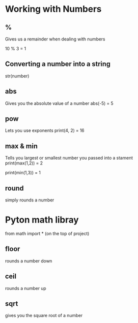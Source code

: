 # Working with Numbers
## %
Gives us a remainder when dealing with numbers

10 % 3 = 1

## Converting a number into a string

str(number)

## abs 
Gives you the absolute value of a number 
abs(-5) = 5

## pow
Lets you use exponents
print(4, 2) = 16


## max & min
Tells you largest or smallest number you passed into a stament
print(max(1,2)) = 2

print(min(1,3)) = 1

## round
simply rounds a number 

# Pyton math libray
from math import * (on the top of project)

## floor
 rounds a number down 

## ceil
 rounds a number up

## sqrt
 gives you the square root of a number



   
